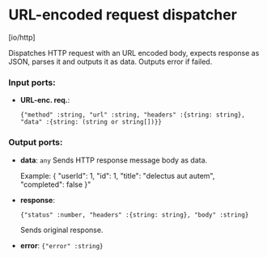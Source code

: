 # URL-encoded request dispatcher

[io/http]

Dispatches HTTP request with an URL encoded body, expects response as JSON, parses it and outputs it as data. Outputs error if failed.

### Input ports:

* __URL-enc. req.__: 
    ```
    {"method" :string, "url" :string, "headers" :{string: string}, "data" :{string: (string or string[])}}
    ```



### Output ports:

* __data__: `any`
    Sends HTTP response message body as data.
    
    Example:
    {
      "userId": 1, 
      "id": 1, 
      "title": "delectus aut autem",  
      "completed": false
    }"



* __response__: 
    ```
    {"status" :number, "headers" :{string: string}, "body" :string}
    ```

    Sends original response.



* __error__: `{"error" :string}`


